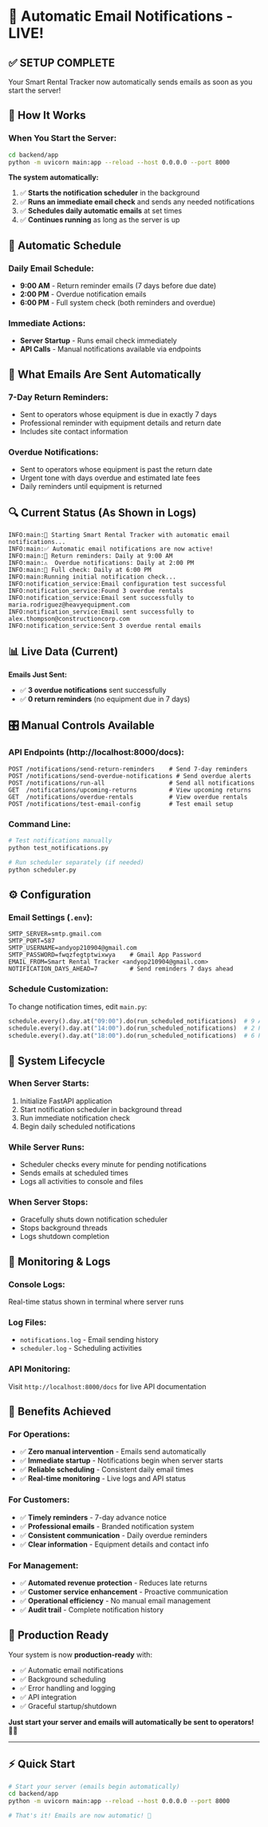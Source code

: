 # 🎉 Automatic Email Notifications - LIVE!

## ✅ **SETUP COMPLETE**

Your Smart Rental Tracker now automatically sends emails as soon as you start the server!

## 🚀 **How It Works**

### **When You Start the Server:**

```bash
cd backend/app
python -m uvicorn main:app --reload --host 0.0.0.0 --port 8000
```

**The system automatically:**

1. ✅ **Starts the notification scheduler** in the background
2. ✅ **Runs an immediate email check** and sends any needed notifications
3. ✅ **Schedules daily automatic emails** at set times
4. ✅ **Continues running** as long as the server is up

## 📅 **Automatic Schedule**

### **Daily Email Schedule:**

- **9:00 AM** - Return reminder emails (7 days before due date)
- **2:00 PM** - Overdue notification emails
- **6:00 PM** - Full system check (both reminders and overdue)

### **Immediate Actions:**

- **Server Startup** - Runs email check immediately
- **API Calls** - Manual notifications available via endpoints

## 📧 **What Emails Are Sent Automatically**

### **7-Day Return Reminders:**

- Sent to operators whose equipment is due in exactly 7 days
- Professional reminder with equipment details and return date
- Includes site contact information

### **Overdue Notifications:**

- Sent to operators whose equipment is past the return date
- Urgent tone with days overdue and estimated late fees
- Daily reminders until equipment is returned

## 🔍 **Current Status (As Shown in Logs)**

```
INFO:main:🚀 Starting Smart Rental Tracker with automatic email notifications...
INFO:main:✅ Automatic email notifications are now active!
INFO:main:📧 Return reminders: Daily at 9:00 AM
INFO:main:⚠️  Overdue notifications: Daily at 2:00 PM
INFO:main:🔄 Full check: Daily at 6:00 PM
INFO:main:Running initial notification check...
INFO:notification_service:Email configuration test successful
INFO:notification_service:Found 3 overdue rentals
INFO:notification_service:Email sent successfully to maria.rodriguez@heavyequipment.com
INFO:notification_service:Email sent successfully to alex.thompson@constructioncorp.com
INFO:notification_service:Sent 3 overdue rental emails
```

## 📊 **Live Data (Current)**

**Emails Just Sent:**

- ✅ **3 overdue notifications** sent successfully
- ✅ **0 return reminders** (no equipment due in 7 days)

## 🎛️ **Manual Controls Available**

### **API Endpoints** (http://localhost:8000/docs):

```
POST /notifications/send-return-reminders    # Send 7-day reminders
POST /notifications/send-overdue-notifications # Send overdue alerts
POST /notifications/run-all                  # Send all notifications
GET  /notifications/upcoming-returns         # View upcoming returns
GET  /notifications/overdue-rentals          # View overdue rentals
POST /notifications/test-email-config        # Test email setup
```

### **Command Line:**

```bash
# Test notifications manually
python test_notifications.py

# Run scheduler separately (if needed)
python scheduler.py
```

## ⚙️ **Configuration**

### **Email Settings** (`.env`):

```env
SMTP_SERVER=smtp.gmail.com
SMTP_PORT=587
SMTP_USERNAME=andyop210904@gmail.com
SMTP_PASSWORD=fwqzfegtptwixwya    # Gmail App Password
EMAIL_FROM=Smart Rental Tracker <andyop210904@gmail.com>
NOTIFICATION_DAYS_AHEAD=7         # Send reminders 7 days ahead
```

### **Schedule Customization:**

To change notification times, edit `main.py`:

```python
schedule.every().day.at("09:00").do(run_scheduled_notifications)  # 9 AM
schedule.every().day.at("14:00").do(run_scheduled_notifications)  # 2 PM
schedule.every().day.at("18:00").do(run_scheduled_notifications)  # 6 PM
```

## 🔄 **System Lifecycle**

### **When Server Starts:**

1. Initialize FastAPI application
2. Start notification scheduler in background thread
3. Run immediate notification check
4. Begin daily scheduled notifications

### **While Server Runs:**

- Scheduler checks every minute for pending notifications
- Sends emails at scheduled times
- Logs all activities to console and files

### **When Server Stops:**

- Gracefully shuts down notification scheduler
- Stops background threads
- Logs shutdown completion

## 📝 **Monitoring & Logs**

### **Console Logs:**

Real-time status shown in terminal where server runs

### **Log Files:**

- `notifications.log` - Email sending history
- `scheduler.log` - Scheduling activities

### **API Monitoring:**

Visit `http://localhost:8000/docs` for live API documentation

## 🎯 **Benefits Achieved**

### **For Operations:**

- ✅ **Zero manual intervention** - Emails send automatically
- ✅ **Immediate startup** - Notifications begin when server starts
- ✅ **Reliable scheduling** - Consistent daily email times
- ✅ **Real-time monitoring** - Live logs and API status

### **For Customers:**

- ✅ **Timely reminders** - 7-day advance notice
- ✅ **Professional emails** - Branded notification system
- ✅ **Consistent communication** - Daily overdue reminders
- ✅ **Clear information** - Equipment details and contact info

### **For Management:**

- ✅ **Automated revenue protection** - Reduces late returns
- ✅ **Customer service enhancement** - Proactive communication
- ✅ **Operational efficiency** - No manual email management
- ✅ **Audit trail** - Complete notification history

## 🚀 **Production Ready**

Your system is now **production-ready** with:

- ✅ Automatic email notifications
- ✅ Background scheduling
- ✅ Error handling and logging
- ✅ API integration
- ✅ Graceful startup/shutdown

**Just start your server and emails will automatically be sent to operators! 🎉📧**

---

## ⚡ **Quick Start**

```bash
# Start your server (emails begin automatically)
cd backend/app
python -m uvicorn main:app --reload --host 0.0.0.0 --port 8000

# That's it! Emails are now automatic! 🎉
```
